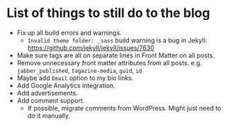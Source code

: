 # List of things to still do to the blog

- Fix up all build errors and warnings.
  - `Invalid theme folder: _sass` build warning is a bug in Jekyll: https://github.com/jekyll/jekyll/issues/7630
- Make sure tags are all on separate lines in Front Matter on all posts.
- Remove unnecessary front matter attributes from all posts. e.g. `jabber_published`, `tagazine-media`, `guid`, `id`
- Maybe add `Email` option to my bio links.
- Add Google Analytics integration.
- Add advertisements.
- Add comment support.
  - If possible, migrate comments from WordPress. Might just need to do it manually.
